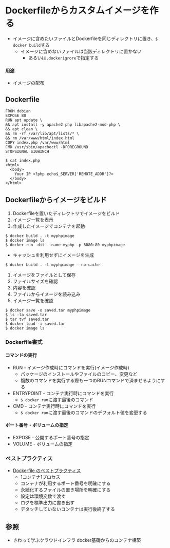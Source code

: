 # Dockerfileからカスタムイメージを作る
- イメージに含めたいファイルとDockerfileを同じディレクトリに置き、`$ docker build`する
  - イメージに含めないファイルは当該ディレクトリに置かない
    - あるいは`.dockerigrore`で指定する

#### 用途
- イメージの配布

## Dockerfile

```
FROM debian
EXPOSE 80
RUN apt update \
&& apt install -y apache2 php libapache2-mod-php \
&& apt clean \
&& rm -rf /var/lib/apt/lists/* \
&& rm /var/www/html/index.html
COPY index.php /var/www/html
CMD /usr/sbin/apachectl -DFOREGROUND
STOPSIGNAL SIGWINCH
```

```
$ cat index.php
<html>
  <body>
    Your IP <?php echo$_SERVER['REMOTE_ADDR']?>
  </body>
</html>
```

## Dockerfileからイメージをビルド
1. Dockerfileを置いたディレクトリでイメージをビルド
2. イメージ一覧を表示
3. 作成したイメージでコンテナを起動

```
$ docker build . -t myphpimage
$ docker image ls
$ docker run -dit --name myphp -p 8080:80 myphpimage
```

- キャッシュを利用せずにイメージを生成
```
$ docker build . -t myphpimage --no-cache
```

1. イメージをファイルとして保存
2. ファイルサイズを確認
3. 内容を確認
4. ファイルからイメージを読み込み
5. イメージ一覧を確認
```
$ docker save -o saved.tar myphpimage
$ ls -la saved.tar
$ tar tvf saved.tar
$ docker load -i saved.tar
$ docker image ls
```

### Dockerfile書式
#### コマンドの実行
- RUN - イメージ作成時にコマンドを実行(イメージ作成時)
  - パッケージのインストールやファイルのコピー、変更など
  - 複数のコマンドを実行する際も一つのRUNコマンドで済ませるようにする
- ENTRYPOINT - コンテナ実行時にコマンドを実行
  - `$ docker run`に渡す最後のコマンド
- CMD - コンテナ実行時にコマンドを実行
  - `$ docker run`に渡す最後のコマンドのデフォルト値を変更する

#### ポート番号・ボリュームの指定
- EXPOSE - 公開するポート番号の指定
- VOLUME - ボリュームの指定

### ベストプラクティス
- [Dockerfile のベストプラクティス](https://docs.docker.jp/engine/articles/dockerfile_best-practice.html)
  - 1コンテナ1プロセス
  - コンテナが利用するポート番号を明確にする
  - 永続化するファイルの置き場所を明確にする
  - 設定は環境変数で渡す
  - ログを標準出力に書き出す
  - デタッチしていないコンテナは実行後終了する

## 参照
- さわって学ぶクラウドインフラ docker基礎からのコンテナ構築
